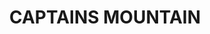 ---
lastmod: '2025-04-06T06:05:21+00:00'
latitude: -27.957654
layout: suburb
longitude: 151.103872
postcode: '4357'
state: QLD
title: CAPTAINS MOUNTAIN
url: /qld/captains-mountain/
---